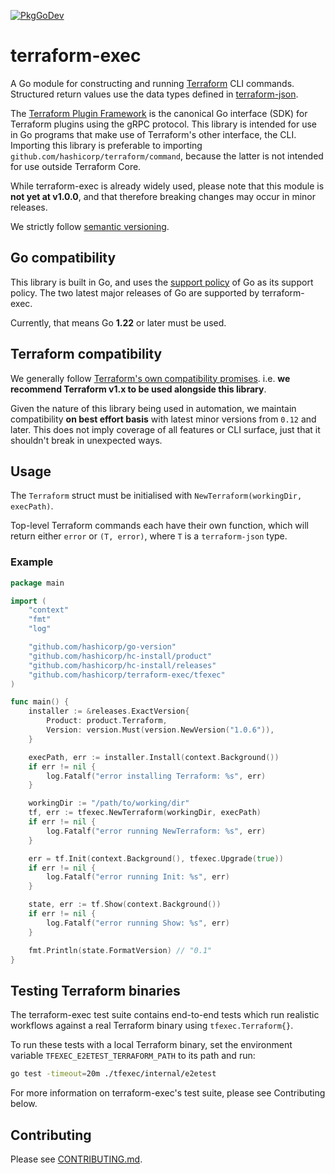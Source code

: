 [![PkgGoDev](https://pkg.go.dev/badge/github.com/hashicorp/terraform-exec)](https://pkg.go.dev/github.com/hashicorp/terraform-exec)

# terraform-exec

A Go module for constructing and running [Terraform](https://terraform.io) CLI commands. Structured return values use the data types defined in [terraform-json](https://github.com/hashicorp/terraform-json).

The [Terraform Plugin Framework](https://github.com/hashicorp/terraform-plugin-framework) is the canonical Go interface (SDK) for Terraform plugins using the gRPC protocol. This library is intended for use in Go programs that make use of Terraform's other interface, the CLI. Importing this library is preferable to importing `github.com/hashicorp/terraform/command`, because the latter is not intended for use outside Terraform Core.

While terraform-exec is already widely used, please note that this module is **not yet at v1.0.0**, and that therefore breaking changes may occur in minor releases.

We strictly follow [semantic versioning](https://semver.org).

## Go compatibility

This library is built in Go, and uses the [support policy](https://golang.org/doc/devel/release.html#policy) of Go as its support policy. The two latest major releases of Go are supported by terraform-exec.

Currently, that means Go **1.22** or later must be used.

## Terraform compatibility

We generally follow [Terraform's own compatibility promises](https://developer.hashicorp.com/terraform/language/v1-compatibility-promises). i.e. **we recommend Terraform v1.x to be used alongside this library**.

Given the nature of this library being used in automation, we maintain compatibility **on best effort basis** with latest minor versions from `0.12` and later. This does not imply coverage of all features or CLI surface, just that it shouldn't break in unexpected ways.

## Usage

The `Terraform` struct must be initialised with `NewTerraform(workingDir, execPath)`. 

Top-level Terraform commands each have their own function, which will return either `error` or `(T, error)`, where `T` is a `terraform-json` type.


### Example


```go
package main

import (
	"context"
	"fmt"
	"log"

	"github.com/hashicorp/go-version"
	"github.com/hashicorp/hc-install/product"
	"github.com/hashicorp/hc-install/releases"
	"github.com/hashicorp/terraform-exec/tfexec"
)

func main() {
	installer := &releases.ExactVersion{
		Product: product.Terraform,
		Version: version.Must(version.NewVersion("1.0.6")),
	}

	execPath, err := installer.Install(context.Background())
	if err != nil {
		log.Fatalf("error installing Terraform: %s", err)
	}

	workingDir := "/path/to/working/dir"
	tf, err := tfexec.NewTerraform(workingDir, execPath)
	if err != nil {
		log.Fatalf("error running NewTerraform: %s", err)
	}

	err = tf.Init(context.Background(), tfexec.Upgrade(true))
	if err != nil {
		log.Fatalf("error running Init: %s", err)
	}

	state, err := tf.Show(context.Background())
	if err != nil {
		log.Fatalf("error running Show: %s", err)
	}

	fmt.Println(state.FormatVersion) // "0.1"
}
```

## Testing Terraform binaries

The terraform-exec test suite contains end-to-end tests which run realistic workflows against a real Terraform binary using `tfexec.Terraform{}`.

To run these tests with a local Terraform binary, set the environment variable `TFEXEC_E2ETEST_TERRAFORM_PATH` to its path and run:
```sh
go test -timeout=20m ./tfexec/internal/e2etest
```

For more information on terraform-exec's test suite, please see Contributing below.

## Contributing

Please see [CONTRIBUTING.md](./CONTRIBUTING.md).
